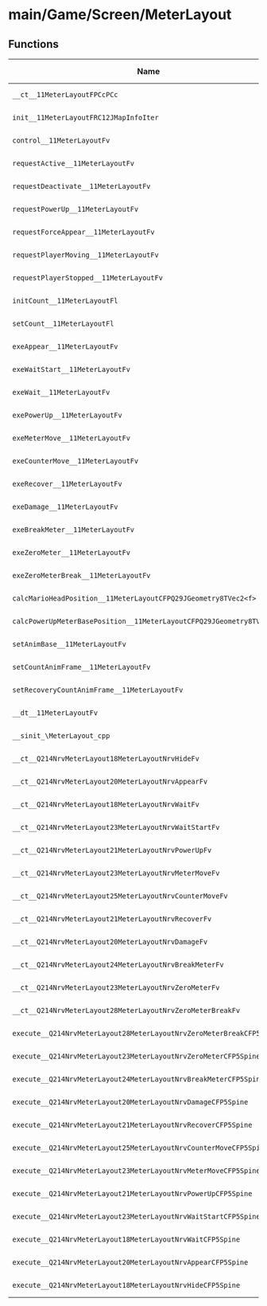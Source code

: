 # main/Game/Screen/MeterLayout

## Functions

| Name | Address | Match % |
|------|---------|---------|
| `__ct__11MeterLayoutFPCcPCc` | `0x8036D7F0` | :x: (0.0%) |
| `init__11MeterLayoutFRC12JMapInfoIter` | `0x8036D88C` | :x: (0.0%) |
| `control__11MeterLayoutFv` | `0x8036D9E4` | :x: (0.0%) |
| `requestActive__11MeterLayoutFv` | `0x8036DAD0` | :x: (0.0%) |
| `requestDeactivate__11MeterLayoutFv` | `0x8036DB98` | :x: (0.0%) |
| `requestPowerUp__11MeterLayoutFv` | `0x8036DBA8` | :x: (0.0%) |
| `requestForceAppear__11MeterLayoutFv` | `0x8036DC1C` | :x: (0.0%) |
| `requestPlayerMoving__11MeterLayoutFv` | `0x8036DC60` | :x: (0.0%) |
| `requestPlayerStopped__11MeterLayoutFv` | `0x8036DCD0` | :x: (0.0%) |
| `initCount__11MeterLayoutFl` | `0x8036DD40` | :x: (0.0%) |
| `setCount__11MeterLayoutFl` | `0x8036DD48` | :x: (0.0%) |
| `exeAppear__11MeterLayoutFv` | `0x8036DD9C` | :x: (0.0%) |
| `exeWaitStart__11MeterLayoutFv` | `0x8036DE18` | :x: (0.0%) |
| `exeWait__11MeterLayoutFv` | `0x8036DE90` | :x: (0.0%) |
| `exePowerUp__11MeterLayoutFv` | `0x8036DF04` | :x: (0.0%) |
| `exeMeterMove__11MeterLayoutFv` | `0x8036E068` | :x: (0.0%) |
| `exeCounterMove__11MeterLayoutFv` | `0x8036E118` | :x: (0.0%) |
| `exeRecover__11MeterLayoutFv` | `0x8036E200` | :x: (0.0%) |
| `exeDamage__11MeterLayoutFv` | `0x8036E2A4` | :x: (0.0%) |
| `exeBreakMeter__11MeterLayoutFv` | `0x8036E354` | :x: (0.0%) |
| `exeZeroMeter__11MeterLayoutFv` | `0x8036E43C` | :x: (0.0%) |
| `exeZeroMeterBreak__11MeterLayoutFv` | `0x8036E4C8` | :x: (0.0%) |
| `calcMarioHeadPosition__11MeterLayoutCFPQ29JGeometry8TVec2<f>` | `0x8036E53C` | :x: (0.0%) |
| `calcPowerUpMeterBasePosition__11MeterLayoutCFPQ29JGeometry8TVec2<f>` | `0x8036E5B0` | :x: (0.0%) |
| `setAnimBase__11MeterLayoutFv` | `0x8036E604` | :x: (0.0%) |
| `setCountAnimFrame__11MeterLayoutFv` | `0x8036E6B4` | :x: (0.0%) |
| `setRecoveryCountAnimFrame__11MeterLayoutFv` | `0x8036E740` | :x: (0.0%) |
| `__dt__11MeterLayoutFv` | `0x8036E7CC` | :x: (0.0%) |
| `__sinit_\MeterLayout_cpp` | `0x8036E828` | :x: (0.0%) |
| `__ct__Q214NrvMeterLayout18MeterLayoutNrvHideFv` | `0x8036E8A4` | :x: (0.0%) |
| `__ct__Q214NrvMeterLayout20MeterLayoutNrvAppearFv` | `0x8036E8B4` | :x: (0.0%) |
| `__ct__Q214NrvMeterLayout18MeterLayoutNrvWaitFv` | `0x8036E8C4` | :x: (0.0%) |
| `__ct__Q214NrvMeterLayout23MeterLayoutNrvWaitStartFv` | `0x8036E8D4` | :x: (0.0%) |
| `__ct__Q214NrvMeterLayout21MeterLayoutNrvPowerUpFv` | `0x8036E8E4` | :x: (0.0%) |
| `__ct__Q214NrvMeterLayout23MeterLayoutNrvMeterMoveFv` | `0x8036E8F4` | :x: (0.0%) |
| `__ct__Q214NrvMeterLayout25MeterLayoutNrvCounterMoveFv` | `0x8036E904` | :x: (0.0%) |
| `__ct__Q214NrvMeterLayout21MeterLayoutNrvRecoverFv` | `0x8036E914` | :x: (0.0%) |
| `__ct__Q214NrvMeterLayout20MeterLayoutNrvDamageFv` | `0x8036E924` | :x: (0.0%) |
| `__ct__Q214NrvMeterLayout24MeterLayoutNrvBreakMeterFv` | `0x8036E934` | :x: (0.0%) |
| `__ct__Q214NrvMeterLayout23MeterLayoutNrvZeroMeterFv` | `0x8036E944` | :x: (0.0%) |
| `__ct__Q214NrvMeterLayout28MeterLayoutNrvZeroMeterBreakFv` | `0x8036E954` | :x: (0.0%) |
| `execute__Q214NrvMeterLayout28MeterLayoutNrvZeroMeterBreakCFP5Spine` | `0x8036E964` | :x: (0.0%) |
| `execute__Q214NrvMeterLayout23MeterLayoutNrvZeroMeterCFP5Spine` | `0x8036E96C` | :x: (0.0%) |
| `execute__Q214NrvMeterLayout24MeterLayoutNrvBreakMeterCFP5Spine` | `0x8036E974` | :x: (0.0%) |
| `execute__Q214NrvMeterLayout20MeterLayoutNrvDamageCFP5Spine` | `0x8036E97C` | :x: (0.0%) |
| `execute__Q214NrvMeterLayout21MeterLayoutNrvRecoverCFP5Spine` | `0x8036E984` | :x: (0.0%) |
| `execute__Q214NrvMeterLayout25MeterLayoutNrvCounterMoveCFP5Spine` | `0x8036E98C` | :x: (0.0%) |
| `execute__Q214NrvMeterLayout23MeterLayoutNrvMeterMoveCFP5Spine` | `0x8036E994` | :x: (0.0%) |
| `execute__Q214NrvMeterLayout21MeterLayoutNrvPowerUpCFP5Spine` | `0x8036E99C` | :x: (0.0%) |
| `execute__Q214NrvMeterLayout23MeterLayoutNrvWaitStartCFP5Spine` | `0x8036E9A4` | :x: (0.0%) |
| `execute__Q214NrvMeterLayout18MeterLayoutNrvWaitCFP5Spine` | `0x8036E9AC` | :x: (0.0%) |
| `execute__Q214NrvMeterLayout20MeterLayoutNrvAppearCFP5Spine` | `0x8036E9B4` | :x: (0.0%) |
| `execute__Q214NrvMeterLayout18MeterLayoutNrvHideCFP5Spine` | `0x8036E9BC` | :x: (0.0%) |